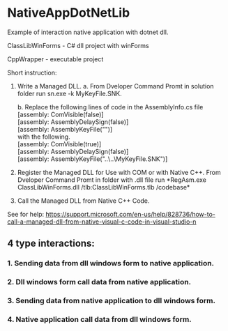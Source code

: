 # NativeAppDotNetLib

Example of interaction native application with dotnet dll.

ClassLibWinForms - C# dll project with winForms

CppWrapper - executable project  

Short instruction:
  1. Write a Managed DLL.
      a. From Dveloper Command Promt in solution folder run sn.exe -k MyKeyFile.SNK.
      
      b. Replace the following lines of code in the AssemblyInfo.cs file  
          [assembly: ComVisible(false)]  
          [assembly: AssemblyDelaySign(false)]  
          [assembly: AssemblyKeyFile("")]    
         with the following.  
          [assembly: ComVisible(true)]   
          [assembly: AssemblyDelaySign(false)]   
          [assembly: AssemblyKeyFile("..\\..\\MyKeyFile.SNK")]  
  
  2. Register the Managed DLL for Use with COM or with Native C++.
      From Dveloper Command Promt in folder with .dll file run \*RegAsm.exe ClassLibWinForms.dll /tlb:ClassLibWinForms.tlb /codebase\*
  3. Call the Managed DLL from Native C++ Code.
  
  See for help: https://support.microsoft.com/en-us/help/828736/how-to-call-a-managed-dll-from-native-visual-c-code-in-visual-studio-n 

## 4 type interactions:
### 1. Sending data from dll windows form to native application. 
### 2. Dll windows form call data from native application.
### 3. Sending data from native application to dll windows form.
### 4. Native application call data from dll windows form.
